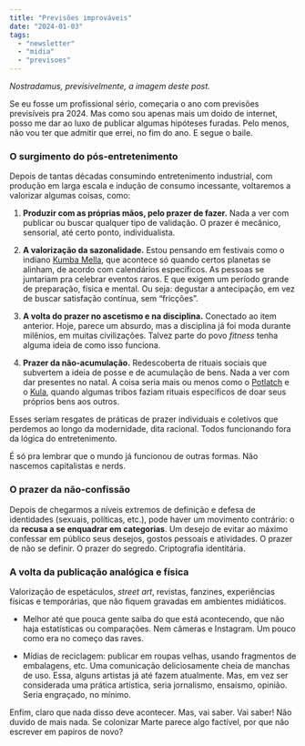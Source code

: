 ```yaml
---
title: "Previsões improváveis"
date: "2024-01-03"
tags: 
  - "newsletter"
  - "midia"
  - "previsoes"
---
```


_Nostradamus, previsivelmente, a imagem deste post._

Se eu fosse um profissional sério, começaria o ano com previsões previsíveis pra 2024. Mas como sou apenas mais um doido de internet, posso me dar ao luxo de publicar algumas hipóteses furadas. Pelo menos, não vou ter que admitir que errei, no fim do ano. E segue o baile.

### O surgimento do pós-entretenimento

Depois de tantas décadas consumindo entretenimento industrial, com produção em larga escala e indução de consumo incessante, voltaremos a valorizar algumas coisas, como:

1. **Produzir com as próprias mãos, pelo prazer de fazer.** Nada a ver com publicar ou buscar qualquer tipo de validação. O prazer é mecânico, sensorial, até certo ponto, individualista.
    
2. **A valorização da sazonalidade.** Estou pensando em festivais como o indiano [Kumba Mella](https://pt.wikipedia.org/wiki/Khumba_Mela), que acontece só quando certos planetas se alinham, de acordo com calendários específicos. As pessoas se juntariam pra celebrar eventos raros. E que exigem um período grande de preparação, física e mental. Ou seja: degustar a antecipação, em vez de buscar satisfação contínua, sem “fricções”.
    
3. **A volta do prazer no ascetismo e na disciplina.** Conectado ao item anterior. Hoje, parece um absurdo, mas a disciplina já foi moda durante milênios, em muitas civilizações. Talvez parte do povo _fitness_ tenha alguma ideia de como isso funciona.
    
4. **Prazer da não-acumulação.** Redescoberta de rituais sociais que subvertem a ideia de posse e de acumulação de bens. Nada a ver com dar presentes no natal. A coisa seria mais ou menos como o [Potlatch](https://pt.wikipedia.org/wiki/Potlatch) e o [Kula](https://pt.wikipedia.org/wiki/Kula), quando algumas tribos faziam rituais específicos de doar seus próprios bens aos outros.
    

Esses seriam resgates de práticas de prazer individuais e coletivos que perdemos ao longo da modernidade, dita racional. Todos funcionando fora da lógica do entretenimento.

É só pra lembrar que o mundo já funcionou de outras formas. Não nascemos capitalistas e nerds.

### O prazer da não-confissão

Depois de chegarmos a níveis extremos de definição e defesa de identidades (sexuais, políticas, etc.), pode haver um movimento contrário: o da **recusa a se enquadrar em categorias**. Um desejo de evitar ao máximo confessar em público seus desejos, gostos pessoais e atividades. O prazer de não se definir. O prazer do segredo. Criptografia identitária.

### A volta da publicação analógica e física

Valorização de espetáculos, _street art_, revistas, fanzines, experiências físicas e temporárias, que não fiquem gravadas em ambientes midiáticos.

- Melhor até que pouca gente saiba do que está acontecendo, que não haja estatísticas ou comparações. Nem câmeras e Instagram. Um pouco como era no começo das raves.
    
- Mídias de reciclagem: publicar em roupas velhas, usando fragmentos de embalagens, etc. Uma comunicação deliciosamente cheia de manchas de uso. Essa, alguns artistas já até fazem atualmente. Mas, em vez ser considerada uma prática artística, seria jornalismo, ensaísmo, opinião. Seria engraçado, no mínimo.
    

Enfim, claro que nada disso deve acontecer. Mas, vai saber. Vai saber! Não duvido de mais nada. Se colonizar Marte parece algo factível, por que não escrever em papiros de novo?
